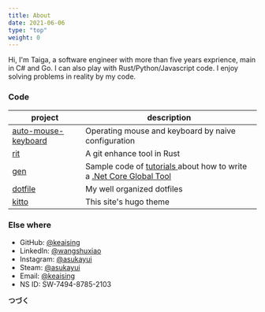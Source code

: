 ```yaml
---
title: About
date: 2021-06-06
type: "top"
weight: 0
---
```


Hi, I'm Taiga, a software engineer with more than five years exprience, main in C# and Go. I can also play with Rust/Python/Javascript code. I enjoy solving problems in reality by my code.

### Code

| project                                                                  | description                                                                                                                                                                          |
| --------                                                                 | -----------                                                                                                                                                                          |
| [ auto-mouse-keyboard ](https://github.com/keaising/auto-mouse-keyboard) | Operating mouse and keyboard by naive configuration                                                                                                                                  |
| [ rit ](https://github.com/keaising/rit)                                 | A git enhance tool in Rust                                                                                                                                                           |
| [ gen ](https://github.com/keaising/gen)                                 | Sample code of [ tutorials ](https://shuxiao.wang/tags/cli-in-csharp/) about how to write a [.Net Core Global Tool](https://docs.microsoft.com/en-us/dotnet/core/tools/global-tools) |
| [ dotfile ](https://github.com/keaising/dotfile)                         | My well organized dotfiles                                                                                                                                                           |
| [ kitto ](https://github.com/keaising/kitto)                             | This site's hugo theme                                                                                                                                                               |

### Else where

+ GitHub: [@keaising](https://github.com/keaising)
+ LinkedIn: [@wangshuxiao](https://www.linkedin.com/in/wangshuxiao/)
+ Instagram: [@asukayui](https://www.instagram.com/asukayui/)
+ Steam: [@asukayui](https://steamcommunity.com/id/asukayui/)
+ Email: [@keaising](mailto:keaising@gmail.com)
+ NS ID: SW-7494-8785-2103

**つづく** 
